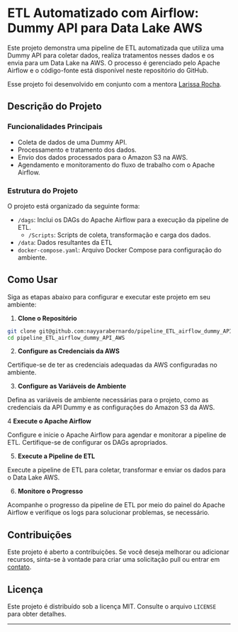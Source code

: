 # ETL Automatizado com Airflow: Dummy API para Data Lake AWS

Este projeto demonstra uma pipeline de ETL automatizada que utiliza uma Dummy API para coletar dados, realiza tratamentos nesses dados e os envia para um Data Lake na AWS. O processo é gerenciado pelo Apache Airflow e o código-fonte está disponível neste repositório do GitHub.

Esse projeto foi desenvolvido em conjunto com a mentora [Larissa Rocha](https://www.linkedin.com/in/larissa-m-h-rocha).

## Descrição do Projeto

### Funcionalidades Principais

- Coleta de dados de uma Dummy API.
- Processamento e tratamento dos dados.
- Envio dos dados processados para o Amazon S3 na AWS.
- Agendamento e monitoramento do fluxo de trabalho com o Apache Airflow.

### Estrutura do Projeto

O projeto está organizado da seguinte forma:


- `/dags`: Inclui os DAGs do Apache Airflow para a execução da pipeline de ETL.
   - `/Scripts`: Scripts de coleta, transformação e carga dos dados.
- `/data`: Dados resultantes da ETL
- `docker-compose.yaml`: Arquivo Docker Compose para configuração do ambiente.

## Como Usar

Siga as etapas abaixo para configurar e executar este projeto em seu ambiente:

1. **Clone o Repositório**

~~~bash
git clone git@github.com:nayyarabernardo/pipeline_ETL_airflow_dummy_API_AWS.git
cd pipeline_ETL_airflow_dummy_API_AWS
~~~


2. **Configure as Credenciais da AWS**

Certifique-se de ter as credenciais adequadas da AWS configuradas no ambiente.

3. **Configure as Variáveis de Ambiente**

Defina as variáveis de ambiente necessárias para o projeto, como as credenciais da API Dummy e as configurações do Amazon S3 da AWS.

4 **Execute o Apache Airflow**

Configure e inicie o Apache Airflow para agendar e monitorar a pipeline de ETL. Certifique-se de configurar os DAGs apropriados.

5. **Execute a Pipeline de ETL**

Execute a pipeline de ETL para coletar, transformar e enviar os dados para o Data Lake AWS.

6. **Monitore o Progresso**

Acompanhe o progresso da pipeline de ETL por meio do painel do Apache Airflow e verifique os logs para solucionar problemas, se necessário.

## Contribuições


Este projeto é aberto a contribuições. Se você deseja melhorar ou adicionar recursos, sinta-se à vontade para criar uma solicitação pull ou entrar em [contato](https://www.linkedin.com/in/nayyarabernardo).
## Licença

Este projeto é distribuído sob a licença MIT. Consulte o arquivo `LICENSE` para obter detalhes.

---


